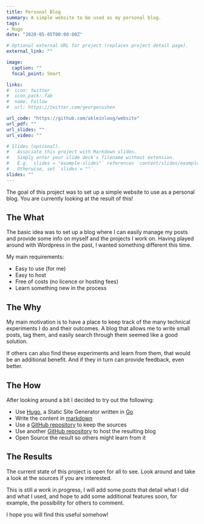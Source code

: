```yaml
---
title: Personal Blog
summary: A simple website to be used as my personal blog.
tags:
- Hugo
date: "2020-05-05T00:00:00Z"

# Optional external URL for project (replaces project detail page).
external_link: ""

image:
  caption: ""
  focal_point: Smart

links:
#- icon: twitter
#  icon_pack: fab
#  name: Follow
#  url: https://twitter.com/georgecushen

url_code: "https://github.com/akleinloog/website"
url_pdf: ""
url_slides: ""
url_video: ""

# Slides (optional).
#   Associate this project with Markdown slides.
#   Simply enter your slide deck's filename without extension.
#   E.g. `slides = "example-slides"` references `content/slides/example-slides.md`.
#   Otherwise, set `slides = ""`.
slides: ""
---
```


The goal of this project was to set up a simple website to use as a personal blog.
You are currently looking at the result of this!

## The What

The basic idea was to set up a blog where I can easily manage my posts and provide some info on myself and the projects I work on.
Having played around with Wordpress in the past, I wanted something different this time.

My main requirements:
* Easy to use (for me)
* Easy to host
* Free of costs (no licence or hosting fees)
* Learn something new in the process


## The Why

My main motivation is to have a place to keep track of the many technical experiments I do and their outcomes.
A blog that allows me to write small posts, tag them, and easily search through them seemed like a good solution.

If others can also find these experiments and learn from them, that would be an additional benefit. And if they in turn can provide feedback, even better.

## The How

After looking around a bit I decided to try out the following:
* Use [Hugo](https://gohugo.io/), a Static Site Generator written in [Go](https://golang.org/)
* Write the content in [markdown](https://www.markdownguide.org/)
* Use a [GitHub repository](https://github.com/akleinloog/website) to keep the sources
* Use another [GitHub repository](https://github.com/akleinloog/akleinloog.github.io) to host the resulting blog
* Open Source the result so others might learn from it

## The Results

The current state of this project is open for all to see. Look around and take a look at the sources if you are interested.

This is still a work in progress, I will add some posts that detail what I did and what I used, and hope to add some additional features soon, for example, the possibility for others to comment.

I hope you will find this useful somehow!